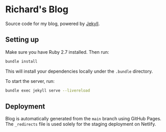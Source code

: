 # Richard's Blog

Source code for my blog, powered by [Jekyll](https://jekyllrb.com/).

## Setting up

Make sure you have Ruby 2.7 installed. Then run:

```bash
bundle install
```

This will install your dependencies locally under the `.bundle` directory.

To start the server, run:

```bash
bundle exec jekyll serve --livereload
```

## Deployment

Blog is automatically generated from the `main` branch using GitHub Pages. The `_redirects` file is used solely for the staging deployment on Netlify.
